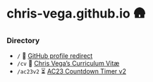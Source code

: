 # chris-vega.github.io 🛖
### Directory
- `/` 🌴 [GitHub profile redirect](https://chris-vega.github.io/index.html)
- `/cv` 📒 [Chris Vega’s Curriculum Vitæ](https://chris-vega.github.io/cv)
- `/ac23v2` ⏳ [AC23 Countdown Timer v2](https://chris-vega.github.io/ac23v2.html)
